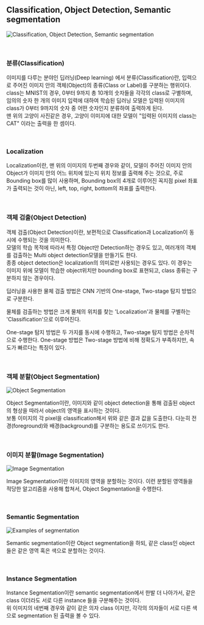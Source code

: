 ## Classification, Object Detection, Semantic segmentation
![Classification, Object Detection, Semantic segmentation](https://img1.daumcdn.net/thumb/R1280x0/?scode=mtistory2&fname=http%3A%2F%2Fcfile26.uf.tistory.com%2Fimage%2F999C58335BA4941F0FB548)

<br>

### 분류(Classification)

이미지를 다루는 분야인 딥러닝(Deep learning) 에서 분류(Classification)란, 입력으로 주어진 이미지 안의 객체(Object)의 종류(Class or Label)를 구분하는 행위이다.<br>
class는 MNIST의 경우, 0부터 9까지 총 10개의 숫자들을 각각의 class로 구별하며, 임의의 숫자 한 개의 이미지 입력에 대하여 학습된 딥러닝 모델은 입력된 이미지의 class가 0부터 9까지의 숫자 중 어떤 숫자인지 분류하여 출력하게 된다. <br>
맨 위의 고양이 사진같은 경우, 고양이 이미지에 대한 모델이 "입력된 이미지의 class는 CAT" 이라는 출력을 한 셈이다.

<br>

### Localization

Localization이란, 맨 위의 이미지의 두번째 경우와 같이, 모델이 주어진 이미지 안의 Object가 이미지 안의 어느 위치에 있는지 위치 정보를 출력해 주는 것으로,
주로 Bounding box를 많이 사용하며, Bounding box의 4개로 이루어진 꼭지점 pixel 좌표가 출력되는 것이 아닌, left, top, right, bottom의 좌표를 출력한다.

<br>

### 객체 검출(Object Detection)

객체 검출(Object Detection)이란, 보편적으로 Classification과 Localization이 동시에 수행되는 것을 의미한다.<br>
모델의 학습 목적에 따라서 특정 Object만 Detection하는 경우도 있고, 여러개의 객체를 검출하는 Multi object detection모델을 만들기도 한다.<br>
종종 object detection은 localization의 의미로만 사용되는 경우도 있다. 이 경우는 이미지 위에 모델이 학습한 object위치만 bounding box로 표현되고, class 종류는 구분하지 않는 경우이다.

딥러닝을 사용한 물체 검출 방법은 CNN 기반의 One-stage, Two-stage 탐지 방법으로 구분한다.

물체를 검출하는 방법은 크게 물체의 위치를 찾는 'Localization'과 물체를 구별하는 'Classification'으로 이루어진다.

One-stage 탐지 방법은 두 가지를 동시에 수행하고, Two-stage 탐지 방법은 순차적으로 수행한다.
One-stage 방법은 Two-stage 방법에 비해 정확도가 부족하지만, 속도가 빠르다는 특징이 있다.

<br>

### 객체 분할(Object Segmentation)

![Object Segmentation](https://img1.daumcdn.net/thumb/R1280x0/?scode=mtistory2&fname=http%3A%2F%2Fcfile30.uf.tistory.com%2Fimage%2F9901D14E5BA49A172745A7)

Object Segmentation이란, 이미지와 같이 object detection을 통해 검출된 object의 형상을 따라서 object의 영역을 표시하는 것이다.<br>
보통 이미지의 각 pixel을 classification해서 위와 같은 결과 값을 도출한다. 다눈히 전경(foreground)와 배경(background)를 구분하는 용도로 쓰이기도 한다.

<br>

### 이미지 분할(Image Segmentation)

![Image Segmentation](https://img1.daumcdn.net/thumb/R1280x0/?scode=mtistory2&fname=http%3A%2F%2Fcfile6.uf.tistory.com%2Fimage%2F99964B475BA49AE308343F)

Image Segmentation이란 이미지의 영역을 분할하는 것이다. 이런 분할된 영역들을 적당한 알고리즘을 사용해 합쳐서, Object Segmentation을 수행한다.

<br>

### Semantic Segmentation

![Examples of segmentation](https://img1.daumcdn.net/thumb/R1280x0/?scode=mtistory2&fname=http%3A%2F%2Fcfile29.uf.tistory.com%2Fimage%2F9921E94E5BA49B92107B0D)

Semantic segmentation이란 Object segmentation을 하되, 같은 class인 object들은 같은 영역 혹은 색으로 분할하는 것이다.

<br>

### Instance Segmentation

Instance Segmentation이란 semantic segmentation에서 한발 더 나아가서, 같은 class 이더라도 서로 다른 instance 들을 구분해주는 것이다.<br>
위 이미지의 네번째 경우와 같이 같은 의자 class 이지만, 각각의 의자들이 서로 다른 색으로 segmentation 된 출력을 볼 수 있다. 